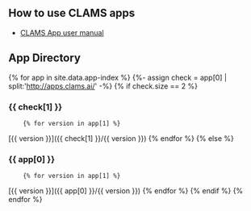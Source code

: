 
## How to use CLAMS apps 

* [CLAMS App user manual](clamsapp)

## App Directory

{% for app in site.data.app-index %}
    {%- assign check = app[0] | split:'http://apps.clams.ai/' -%}
    {% if check.size == 2 %}
### {{ check[1] }}
        {% for version in app[1] %}
[{{ version }}]({{ check[1] }}/{{ version }})
        {% endfor %}
    {% else %}
### {{ app[0] }}
        {% for version in app[1] %}
[{{ version }}]({{ app[0] }}/{{ version }})
        {% endfor %}
    {% endif %}
{% endfor %}

